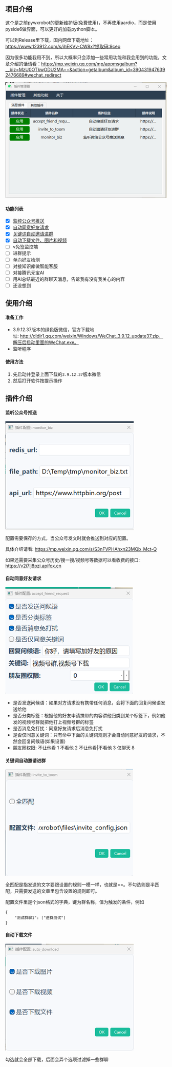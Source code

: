 ## 项目介绍

这个是之前pywxrobot的更新维护版(免费使用)，不再使用aardio，而是使用pyside6做界面，可以更好的加载python脚本。

可以到Release里下载，国内网盘下载地址：https://www.123912.com/s/ihEKVv-CW8x?提取码:9ceo

因为很多功能我用不到，所以大概率只会添加一些常用功能和我会用到的功能，文章介绍的话请看：https://mp.weixin.qq.com/mp/appmsgalbum?__biz=MzU0OTkwODU2MA==&action=getalbum&album_id=3904319476392476689#wechat_redirect

![](image/1.png)

#### 功能列表

- [x] [监控公众号推送](https://mp.weixin.qq.com/s/S3nFVPHAhxn23MQb_Mct-Q)
- [x] [自动同意好友请求](https://mp.weixin.qq.com/s/Ky62rpaw-T72O6gL3M8Zrw)
- [x] [关键词自动邀请进群](https://mp.weixin.qq.com/s/Ky62rpaw-T72O6gL3M8Zrw)
- [x] [自动下载文件、图片和视频](https://mp.weixin.qq.com/s/mZvxw1rTzjPzgcRPETtS_w)
- [ ] v免签监控端
- [ ] 进群提示
- [ ] 单向好友检测
- [ ] 对接知识库做智能客服
- [ ] 对接腾讯元宝AI
- [ ] 用AI总结最近的群聊天消息，告诉我有没有我关心的内容
- [ ] 还没想到

## 使用介绍

#### 准备工作

- 3.9.12.37版本的绿色版微信，官方下载地址: http://dldir1.qq.com/weixin/Windows/WeChat_3.9.12_update37.zip，解压后启动里面的WeChat.exe。
- 监听程序

#### 使用方法

1. 先启动并登录上面下载的`3.9.12.37`版本微信
2. 然后打开软件按提示操作

## 插件介绍

#### 监听公众号推送

![](image/2.png)

配置需要保存的方式，当公众号发文时就会推送到对应的配置。

具体介绍请看: https://mp.weixin.qq.com/s/S3nFVPHAhxn23MQb_Mct-Q

如果还需要采集公众号历史/搜一搜/视频号等数据可以看收费的接口: https://v2i7lj8pzi.apifox.cn

#### 自动同意好友请求

![](image/3.png)

- 是否发送问候语：如果对方请求没有携带任何消息，会将下面的回复问候语发送给他
- 是否分类标签：根据他的好友申请携带的内容讲他归类到某个标签下，例如他发的视频号群就把他打上视频号群的标签
- 是否消息免打扰：同意好友请求后消息免打扰
- 是否仅同意关键词：只有命中下面的关键词规则才会自动同意好友的请求，不然会回复问候语(如果设置)
- 朋友圈权限: 不让他看 1 不看他 2 不让他看|不看他 3 仅聊天 8 

#### 关键词自动邀请进群

![](image/4.png)

全匹配是指发送的文字要跟设置的规则一模一样，也就是==。不勾选则是半匹配，只需要发送的文章里包含设置的规则即可。

配置文件里是个json格式的字典，键为群名称，值为触发的条件，例如
```
{
    "测试群聊1": ["进群测试"]
}
```

#### 自动下载文件

![](image/5.png)

勾选就会全部下载，后面会弄个选项过滤掉一些群聊
